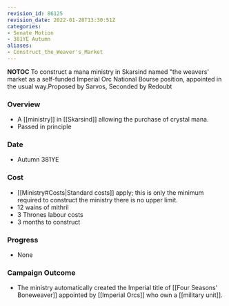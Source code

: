 ```yaml
---
revision_id: 86125
revision_date: 2022-01-28T13:30:51Z
categories:
- Senate Motion
- 381YE Autumn
aliases:
- Construct_the_Weaver's_Market
---
```



__NOTOC__
To construct a mana ministry in Skarsind named "the weavers' market as a self-funded Imperial Orc National Bourse position, appointed in the usual way.Proposed by Sarvos, Seconded by Redoubt
### Overview
* A [[ministry]] in [[Skarsind]] allowing the purchase of crystal mana.
* Passed in principle
### Date
* Autumn 381YE
### Cost
* [[Ministry#Costs|Standard costs]] apply; this is only the minimum required to construct the ministry there is no upper limit.
* 12 wains of mithril
* 3 Thrones labour costs
* 3 months to construct

### Progress
* None

### Campaign Outcome
* The ministry automatically created the Imperial title of [[Four Seasons' Boneweaver]] appointed by [[Imperial Orcs]] who own a [[military unit]].